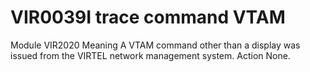 # VIR0039I trace command VTAM
Module
    VIR2020
Meaning
    A VTAM command other than a display was issued from the VIRTEL network management system.
Action
    None.
